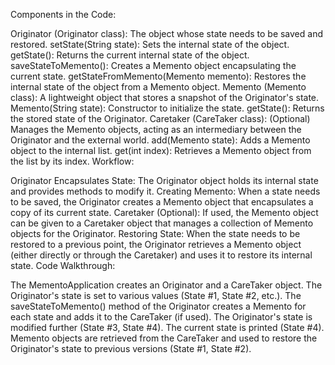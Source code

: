 Components in the Code:

Originator (Originator class): The object whose state needs to be saved and restored.
setState(String state): Sets the internal state of the object.
getState(): Returns the current internal state of the object.
saveStateToMemento(): Creates a Memento object encapsulating the current state.
getStateFromMemento(Memento memento): Restores the internal state of the object from a Memento object.
Memento (Memento class): A lightweight object that stores a snapshot of the Originator's state.
Memento(String state): Constructor to initialize the state.
getState(): Returns the stored state of the Originator.
Caretaker (CareTaker class): (Optional) Manages the Memento objects, acting as an intermediary between the Originator and the external world.
add(Memento state): Adds a Memento object to the internal list.
get(int index): Retrieves a Memento object from the list by its index.
Workflow:

Originator Encapsulates State: The Originator object holds its internal state and provides methods to modify it.
Creating Memento: When a state needs to be saved, the Originator creates a Memento object that encapsulates a copy of its current state.
Caretaker (Optional): If used, the Memento object can be given to a Caretaker object that manages a collection of Memento objects for the Originator.
Restoring State: When the state needs to be restored to a previous point, the Originator retrieves a Memento object (either directly or through the Caretaker) and uses it to restore its internal state.
Code Walkthrough:

The MementoApplication creates an Originator and a CareTaker object.
The Originator's state is set to various values (State #1, State #2, etc.).
The saveStateToMemento() method of the Originator creates a Memento for each state and adds it to the CareTaker (if used).
The Originator's state is modified further (State #3, State #4).
The current state is printed (State #4).
Memento objects are retrieved from the CareTaker and used to restore the Originator's state to previous versions (State #1, State #2).